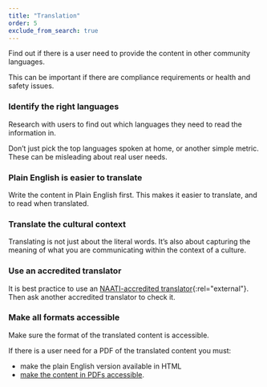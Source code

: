 ```yaml
---
title: "Translation"
order: 5
exclude_from_search: true
---
```


Find out if there is a user need to provide the content in other community languages.

This can be important if there are compliance requirements or health and safety issues.

### Identify the right languages

Research with users to find out which languages they need to read the information in.

Don’t just pick the top languages spoken at home, or another simple metric. These can be misleading about real user needs.

### Plain English is easier to translate

Write the content in Plain English first. This makes it easier to translate, and to read when translated.

### Translate the cultural context

Translating is not just about the literal words. It’s also about capturing the meaning of what you are communicating within the context of a culture.

### Use an accredited translator

It is best practice to use an [NAATI-accredited translator](https://www.naati.com.au/){:rel="external"}. Then ask  another accredited translator to check it.

### Make all formats accessible

Make sure the format of the translated content is accessible.

If there is a user need for a PDF of the translated content you must:
- make the plain English version available in HTML
- [make the content in PDFs accessible](/accessibility-inclusivity/#pdf-accessibility).

